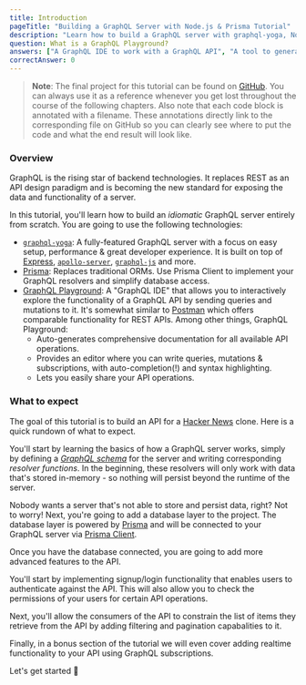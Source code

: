 ```yaml
---
title: Introduction
pageTitle: "Building a GraphQL Server with Node.js & Prisma Tutorial"
description: "Learn how to build a GraphQL server with graphql-yoga, Node.js & Prisma and best practices for authentication, filtering, pagination and subscriptions."
question: What is a GraphQL Playground?
answers: ["A GraphQL IDE to work with a GraphQL API", "A tool to generate GraphQL operations", "A REST client", "The successor of Postman"]
correctAnswer: 0
---
```


> **Note**: The final project for this tutorial can be found on [GitHub](https://github.com/howtographql/graphql-js). You can always use it as a reference whenever you get lost throughout the course of the following chapters.
> Also note that each code block is annotated with a filename. These annotations directly link to the corresponding file on GitHub so you can clearly see where to put the code and what the end result will look like.

### Overview

GraphQL is the rising star of backend technologies. It replaces REST as an API design paradigm and is becoming the new standard for exposing the data and functionality of a server.

In this tutorial, you'll learn how to build an _idiomatic_ GraphQL server entirely from scratch. You are going to use the following technologies:

* [`graphql-yoga`](https://github.com/prisma/graphql-yoga): A fully-featured GraphQL server with a focus on easy setup, performance & great developer experience. It is built on top of [Express](https://expressjs.com/), [`apollo-server`](https://github.com/apollographql/apollo-server), [`graphql-js`](https://github.com/graphql/graphql-js) and more.
* [Prisma](https://www.prisma.io/): Replaces traditional ORMs. Use Prisma Client to implement your GraphQL resolvers and simplify database access.
* [GraphQL Playground](https://github.com/prisma/graphql-playground): A "GraphQL IDE" that allows you to interactively explore the functionality of a GraphQL API by sending queries and mutations to it. It's somewhat similar to [Postman](https://www.getpostman.com/) which offers comparable functionality for REST APIs. Among other things, GraphQL Playground:
  * Auto-generates comprehensive documentation for all available API operations.
  * Provides an editor where you can write queries, mutations & subscriptions, with auto-completion(!) and syntax highlighting.
  * Lets you easily share your API operations.

### What to expect

The goal of this tutorial is to build an API for a [Hacker News](https://news.ycombinator.com/) clone. Here is a quick rundown of what to expect.

You'll start by learning the basics of how a GraphQL server works, simply by defining a [_GraphQL schema_](https://www.prisma.io/blog/graphql-server-basics-the-schema-ac5e2950214e) for the server and writing corresponding _resolver functions_. In the beginning, these resolvers will only work with data that's stored in-memory - so nothing will persist beyond the runtime of the server.

Nobody wants a server that's not able to store and persist data, right? Not to worry! Next, you're going to add a database layer to the project. The database layer is powered by [Prisma](https://www.prisma.io/) and will be connected to your GraphQL server via [Prisma Client](https://www.prisma.io/docs/reference/tools-and-interfaces/prisma-client/api#overview). 

Once you have the database connected, you are going to add more advanced features to the API.

You'll start by implementing signup/login functionality that enables users to authenticate against the API. This will also allow you to check the permissions of your users for certain API operations.

Next, you'll allow the consumers of the API to constrain the list of items they retrieve from the API by adding filtering and pagination capabalities to it.

Finally, in a bonus section of the tutorial we will even cover adding realtime functionality to your API using GraphQL subscriptions.

Let's get started 🚀